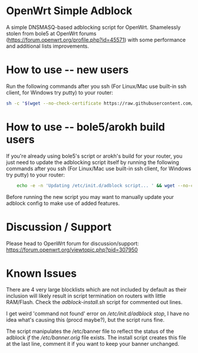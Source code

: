 # OpenWrt Simple Adblock
A simple DNSMASQ-based adblocking script for OpenWrt. Shamelessly stolen from bole5 at OpenWrt forums (https://forum.openwrt.org/profile.php?id=45571) with some performance and additional lists improvements.

# How to use -- new users
Run the following commands after you ssh (For Linux/Mac use built-in ssh client, for Windows try putty) to your router:
```bash
sh -c "$(wget --no-check-certificate https://raw.githubusercontent.com/stangri/openwrt-simple-adblock/master/adblock-install.sh -O -)"
```

# How to use -- bole5/arokh build users
If you're already using bole5's script or arokh's build for your router, you just need to update the adblocking script itself by running the following commands after you ssh (For Linux/Mac use built-in ssh client, for Windows try putty) to your router:
```bash
	echo -e -n 'Updating /etc/init.d/adblock script... ' && wget --no-check-certificate -qO /etc/init.d/adblock.new https://raw.githubusercontent.com/stangri/openwrt-simple-adblock/master/adblock && mv /etc/init.d/adblock.new /etc/init.d/adblock && chmod +x /etc/init.d/adblock && echo -e -n  'Done!\n' || echo -e -n 'FAIL!\n' 
```
Before running the new script you may want to manually update your adblock config to make use of added features.

# Discussion / Support
Please head to OpenWrt forum for discussion/support: https://forum.openwrt.org/viewtopic.php?pid=307950

# Known Issues
There are 4 very large blocklists which are not included by default as their inclusion will likely result in script termination on routers with little RAM/Flash. Check the *adblock-install.sh* script for commented out lines.

I get weird 'command not found' error on */etc/init.d/adblock stop*, I have no idea what's causing this (procd maybe?), but the script runs fine.

The script manipulates the /etc/banner file to reflect the status of the adblock _if_ the */etc/banner.orig* file exists. The install script creates this file at the last line, comment it if you want to keep your banner unchanged.
